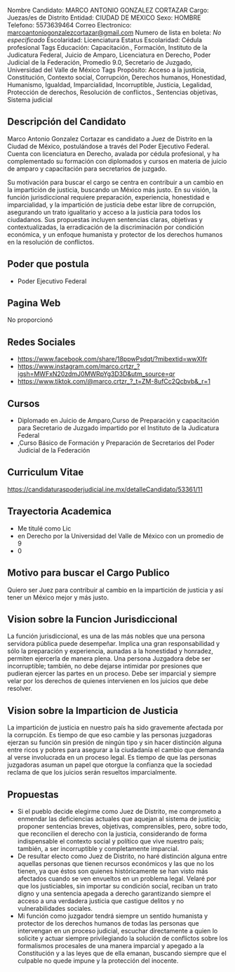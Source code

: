 Nombre Candidato: MARCO ANTONIO GONZALEZ CORTAZAR
Cargo: Juezas/es de Distrito
Entidad: CIUDAD DE MEXICO
Sexo: HOMBRE
Telefono: 5573639464
Correo Electronico: marcoantoniogonzalezcortazar@gmail.com
Numero de lista en boleta: *No especificado*
Escolaridad: Licenciatura
Estatus Escolaridad: Cédula profesional
Tags Educación: Capacitación., Formación, Instituto de la Judicatura Federal, Juicio de Amparo, Licenciatura en Derecho, Poder Judicial de la Federación, Promedio 9.0, Secretario de Juzgado, Universidad del Valle de México
Tags Propósito: Acceso a la justicia, Constitución, Contexto social, Corrupción, Derechos humanos, Honestidad, Humanismo, Igualdad, Imparcialidad, Incorruptible, Justicia, Legalidad, Protección de derechos, Resolución de conflictos., Sentencias objetivas, Sistema judicial


## Descripción del Candidato 

Marco Antonio Gonzalez Cortazar es candidato a Juez de Distrito en la Ciudad de México, postulándose a través del Poder Ejecutivo Federal. Cuenta con licenciatura en Derecho, avalada por cédula profesional, y ha complementado su formación con diplomados y cursos en materia de juicio de amparo y capacitación para secretarios de juzgado. 

Su motivación para buscar el cargo se centra en contribuir a un cambio en la impartición de justicia, buscando un México más justo. En su visión, la función jurisdiccional requiere preparación, experiencia, honestidad e imparcialidad, y la impartición de justicia debe estar libre de corrupción, asegurando un trato igualitario y acceso a la justicia para todos los ciudadanos. Sus propuestas incluyen sentencias claras, objetivas y contextualizadas, la erradicación de la discriminación por condición económica, y un enfoque humanista y protector de los derechos humanos en la resolución de conflictos.


## Poder que postula

- Poder Ejecutivo Federal


## Pagina Web

No proporcionó


## Redes Sociales

- https://www.facebook.com/share/18ppwPsdqt/?mibextid=wwXIfr
- https://www.instagram.com/marco.crtzr_?igsh=MWFxN20zdmJ0MWRpYg3D3D&utm_source=qr
- https://www.tiktok.com/@marco.crtzr_?_t=ZM-8ufCc2Qcbvb&_r=1


## Cursos

- Diplomado en Juicio de Amparo,Curso de Preparación y capacitación para Secretario de Juzgado impartido por el Instituto de la Judicatura Federal
- ,Curso Básico de Formación y Preparación de Secretarios del Poder Judicial de la Federación


## Curriculum Vitae

https://candidaturaspoderjudicial.ine.mx/detalleCandidato/53361/11


## Trayectoria Academica

- Me titulé como Lic
- en Derecho por la Universidad del Valle de México con un promedio de 9
- 0


## Motivo para buscar el Cargo Publico

Quiero ser Juez para contribuir al cambio en la impartición de justicia y así tener un México mejor y más justo.


## Vision sobre la Funcion Jurisdiccional

La función jurisdiccional, es una de las más nobles que una persona servidora pública puede desempeñar. Implica una gran responsabilidad y sólo la preparación y experiencia, aunadas a la honestidad y honradez, permiten ejercerla de manera plena. Una persona Juzgadora debe ser incorruptible; también, no debe dejarse intimidar por presiones que pudieran ejercer las partes en un proceso. Debe ser imparcial y siempre velar por los derechos de quienes intervienen en los juicios que debe resolver.


## Vision sobre la Imparticion de Justicia

La impartición de justicia en nuestro país ha sido gravemente afectada por la corrupción. Es tiempo de que eso cambie y las personas juzgadoras ejerzan su función sin presión de ningún tipo y sin hacer distinción alguna entre ricos y pobres para asegurar a la ciudadanía el cambio que demanda al verse involucrada en un proceso legal. Es tiempo de que las personas juzgadoras asuman un papel que otorgue la confianza que la sociedad reclama de que los juicios serán resueltos imparcialmente.


## Propuestas

- Si el pueblo decide elegirme como Juez de Distrito, me comprometo a enmendar las deficiencias actuales que aquejan al sistema de justicia; proponer sentencias breves, objetivas, comprensibles, pero, sobre todo, que reconcilien el derecho con la justicia, considerando de forma indispensable el contexto social y político que vive nuestro país; también, a ser incorruptible y completamente imparcial.
- De resultar electo como Juez de Distrito, no haré distinción alguna entre aquellas personas que tienen recursos económicos y las que no los tienen, ya que éstos son quienes históricamente se han visto más afectados cuando se ven envueltos en un problema legal. Velaré por que los justiciables, sin importar su condición social, reciban un trato digno y una sentencia apegada a derecho garantizando siempre el acceso a una verdadera justicia que castigue delitos y no vulnerabilidades sociales.
- Mi función como juzgador tendrá siempre un sentido humanista y protector de los derechos humanos de todas las personas que intervengan en un proceso judicial, escuchar directamente a quien lo solicite y actuar siempre privilegiando la solución de conflictos sobre los formalismos procesales de una manera imparcial y apegado a la Constitución y a las leyes que de ella emanan, buscando siempre que el culpable no quede impune y la protección del inocente.

